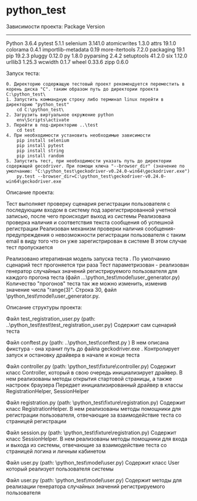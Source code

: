 # python_test

Зависимости проекта:
Package            Version
------------------ -------
Python 		   3.6.4
pytest             5.1.1
selenium           3.141.0
atomicwrites       1.3.0
attrs              19.1.0
colorama           0.4.1
importlib-metadata 0.19
more-itertools     7.2.0
packaging          19.1
pip                19.2.3
pluggy             0.12.0
py                 1.8.0
pyparsing          2.4.2
setuptools         41.2.0
six                1.12.0
urllib3            1.25.3
wcwidth            0.1.7
wheel              0.33.6
zipp               0.6.0


Запуск теста:
	
	0. Директорию содержащую тестовый проект рекомендуется переместить в корень диска "С". таким образом путь до директории проекта C:\python_test\
	1. Запустить коммандную строку либо терминал linux перейти в директорию "python_test"
		cd C:\python_test\
	2. Загрузить виртуальное окружение python
		env\Scripts\activate
	3. Перейти в под-директорию ..\test
		cd test
	4. При необходимости установить необходимые зависимости 
		pip install selenium
		pip install pytest
		pip install string
		pip install random
	5. Запустить тест, при необходимости указать путь до директории содержащей gecodriver. При помощи ключа "--browser_dir" (значение по умолчанию: "C:\python_test\geckodriver-v0.24.0-win64\geckodriver.exe")
		py.test --browser_dir=C:\python_test\geckodriver-v0.24.0-win64\geckodriver.exe

Описание проекта:

Тест выполняет проверку сценария регистрации пользователя с последующим входом в систему под зарегистрированной учетной записью, после чего происходит выход из системы
Реализована проверка наличия и соответствия текста сообщения об успешной регистрации 
Реализован механизм проверки наличия сообщения-предупреждения о невозможности регистрации пользователя с таким email в виду того что он уже зарегистрирован в системе
В этом случае тест пропускается 

Реализовано итеративная модель запуска теста . По умолчанию сценарий тест прогоняется три раза
Тест параметризован - реализован генератор случайных значений регистрируемого пользователя для каждого прогона теста (файл ...\python_test\model\user_generator.py)
Количество "прогонов" теста так же можно изменить, изменив значение числа "range(3)". Строка 30, файл \python_test\model\user_generator.py. 


Описание структуры проекта:

Файл test_registration_user.py (path: ..\python_test\test\test_registration_user.py)
Содержит сам сценарий теста

Файл conftest.py (path: ..\python_test\conftest.py )
В нем описана фикстура - она хранит путь до файла geckodriver.exe . Контролирует запуск и остановку драйвера в начале и конце теста 

Файл controller.py (path: \python_test\fixture\controller.py)
Содержит класс Controller, который в свою очередь инициализирует драйвер. В нем реализованы  методы  открытия стартовой страницы, а также настроек браузера
Передает инициализированный драйвер в классы RegistrationHelper, SessionHelper

Файл registration.py (path: \python_test\fixture\registration.py)
Содержит класс RegistrationHelper. В нем реализованы методы помощники для регистрации пользователя, отвечающие за взаимодействие теста со страницей регистрации 

Файл session.py (path: \python_test\fixture\registration.py)
Содержит класс SessionHelper. В нем реализованы методы помощники для входа и выхода из системы, отвечающие за взаимодействие теста со страницей логина и личным кабинетом 

Файл user.py (path: \python_test\model\user.py)
Содержит класс User который реализует пользователя системы 

Файл user.py (path: \python_test\model\user.py)
Содержит методы для реализации генератора случайных значений регистрируемого пользователя
